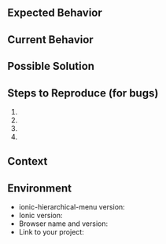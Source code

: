 <!--
Please consider the following before submitting an issue:

- Issues are reserved for BUG reports and FEATURE requests, DO NOT create issues for questions or support requests.
- Bug reports MUST be submitted with an interactive example (http://plnkr.co/edit/tpl:XHGhbHPjktFIK6XgN5vi?p=preview).
-->

<!--- Provide a general summary of the issue in the title above prefixed by [BUG] or [FEATURE] -->

## Expected Behavior
<!--- If you're describing a bug, tell us what should happen -->
<!--- If you're suggesting a change/improvement, tell us how it should work -->

## Current Behavior
<!--- If describing a bug, tell us what happens instead of the expected behavior -->
<!--- If suggesting a change/improvement, explain the difference from current behavior -->

## Possible Solution
<!--- Not obligatory, but suggest a fix/reason for the bug, -->
<!--- or ideas how to implement the addition or change -->

## Steps to Reproduce (for bugs)
<!--- Provide a link to a live example, or an unambiguous set of steps to -->
<!--- reproduce this bug. Include code to reproduce, if relevant -->

1.
2.
3.
4.

## Context
<!--- How has this issue affected you? What are you trying to accomplish? -->
<!--- Providing context helps us come up with a solution that is most useful in the real world -->

## Environment
<!--- Include as many relevant details about the environment you experienced the bug in -->
* ionic-hierarchical-menu version:
* Ionic version:
* Browser name and version:
* Link to your project:
